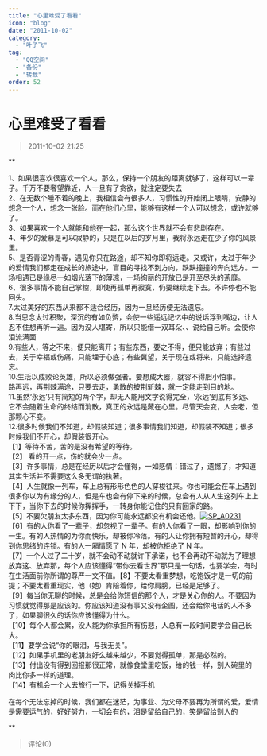 ```yaml
---
title: "心里难受了看看"
icon: "blog"
date: "2011-10-02"
category:
  - "叶子飞"
tag:
  - "QQ空间"
  - "备份"
  - "转载"
order: 52
---
```

# 心里难受了看看

> 2011-10-02 21:25

\*\*

1、如果很喜欢很喜欢一个人，那么，保持一个朋友的距离就够了，这样可以一辈子。千万不要奢望靠近，人一旦有了贪欲，就注定要失去  
2、在无数个睡不着的晚上，我相信会有很多人，习惯性的开始闭上眼睛，安静的想念一个人，想念一张脸。而在他们心里，能够有这样一个人可以想念，或许就够了。  
3、如果喜欢一个人就能和他在一起，那么这个世界就不会有悲剧存在。  
4、年少的爱慕是可以寂静的，只是在以后的岁月里，我将永远走在少了你的风景里。  
5、是否青涩的青春，遇见你只在路途，却不知你即将远走。又或许，太过于年少的爱情我们都走在成长的旅途中，盲目的寻找不到方向，跌跌撞撞的奔向远方。一场相遇已是缘尽一如烟光落下的薄凉，一场绚丽的开放已是开至尽头的荼靡。  
6、很多事情不能自己掌控，即使再孤单再寂寞，仍要继续走下去。不许停也不能回头。  
7.太过美好的东西从来都不适合经历，因为一旦经历便无法遗忘。  
8.当思念太过积聚，深沉的有如负赘，会使一些遥远记忆中的说话浮到嘴边，让人忍不住想再听一遍。因为没人堪寄，所以只能借一双耳朵、、说给自己听。会使你泪流满面  
9.有些人，等之不来，便只能离开；有些东西，要之不得，便只能放弃；有些过去，关于幸福或伤痛，只能埋于心底；有些冀望，关于现在或将来，只能选择遗忘。  
10.生活以成败论英雄，所以必须做强者。要想成大器，就容不得胆小怕事。  
路再远，再荆棘满途，只要去走，勇敢的披荆斩棘，就一定能走到目的地。  
11.虽然‘永远’只有简短的两个字，却无人能用文字说得完全，‘永远’到底有多远、它不会随着生命的终结而消散，真正的永远是藏在心里。尽管天会变，人会老，但那颗心不变。  
12.很多时候我们不知道，却假装知道；很多事情我们知道，却假装不知道；很多时候我们不开心，却假装很开心。  
【1】等待不苦，苦的是没有希望的等待。  
【2】 看的开一点，伤的就会少一点。  
【3】许多事情，总是在经历以后才会懂得，一如感情：错过了，遗憾了，才知道其实生活并不需要这么多无谓的执著。  
【4】人生就像一列车，车上总有形形色色的人穿梭往来。你也可能会在车上遇到很多你以为有缘分的人，但是车也会有停下来的时候，总会有人从人生这列车上上下下，当你下去的时候你挥挥手，一转身你能记住的只有回家的路。  
【5】不要欠朋友太多东西，因为你可能永远都没有机会还他。[](http://b28.photo.store.qq.com/http_imgload.cgi?/rurl4_b=eb041d202b653d5c988ba32839360e6ca2931e973c93272593d1ac2b9591c9eb9d6f6e7fa27592a10b0662434fd2e00d57dd673769d2e127df86772d98df0f47162967e5ebb8616653239f7b4337b07212b083d3&a=32&b=28)[](http://b28.photo.store.qq.com/http_imgload.cgi?/rurl4_b=eb041d202b653d5c988ba32839360e6ca2931e973c93272593d1ac2b9591c9eb9d6f6e7fa27592a10b0662434fd2e00d57dd673769d2e127df86772d98df0f47162967e5ebb8616653239f7b4337b07212b083d3&a=32&b=28)[![SP_A0231](https://pan.4a1801.life:11443/d/public/Qzone_wyf/Blogs/images/5737697A.webp)](https://pan.4a1801.life:11443/d/public/Qzone_wyf/Blogs/images/5737697A.webp)  
【6】有的人你看了一辈子，却忽视了一辈子。有的人你看了一眼，却影响到你的一生。有的人热情的为你而快乐，却被你冷落。有的人让你拥有短暂的开心，却得到你思绪的连锁。有的人一厢情愿了 N 年，却被你拒绝了 N 年。  
【7】一个人过了二十岁，就不会动不动就许下承诺，也不会再动不动就为了理想放弃这、放弃那，每个人应该懂得“带你去看世界”那只是一句话，也要学会，有时在生活面前你所谓的尊严一文不值。【8】不要太看重梦想，吃饱饭才是一切的前提；不要太看重现实，他（她）肯陪着你，给你肩膀，已经是足够了。  
【9】每当你无聊的时候，总是会给你短信的那个人，才是关心你的人。不要因为习惯就觉得那是应该的。你应该知道没有事又没有企图，还会给你电话的人不多了，如果聊很久的话你应该懂得为什么。  
【10】每个人都会累，没人能为你承担所有伤悲，人总有一段时间要学会自己长大。  
【11】要学会说“你的眼泪，与我无关”。  
【12】如果手机里的老朋友好么越来越少，不要觉得孤单，那是必然的。  
【13】付出没有得到回报那很正常，就像食堂里吃饭，给的钱一样，别人碗里的肉比你多一样的道理。  
【14】有机会一个人去旅行一下，记得关掉手机

在每个无法忘掉的时候，我们都在迷茫，为事业、为父母不要再为所谓的爱，爱情是需要运气的，好好努力，一切会有的，泪是留给自己的，笑是留给别人的

\*\*

> 评论(0)
